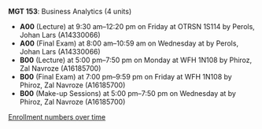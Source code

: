**MGT 153**: Business Analytics (4 units)

- **A00** (Lecture) at 9:30 am–12:20 pm on Friday at OTRSN 1S114 by Perols, Johan Lars (A14330066)
- **A00** (Final Exam) at 8:00 am–10:59 am on Wednesday at   by Perols, Johan Lars (A14330066)
- **B00** (Lecture) at 5:00 pm–7:50 pm on Monday at WFH 1N108 by Phiroz, Zal Navroze (A16185700)
- **B00** (Final Exam) at 7:00 pm–9:59 pm on Friday at WFH 1N108 by Phiroz, Zal Navroze (A16185700)
- **B00** (Make-up Sessions) at 5:00 pm–7:50 pm on Wednesday at   by Phiroz, Zal Navroze (A16185700)

[Enrollment numbers over time](./MGT153.tsv)
